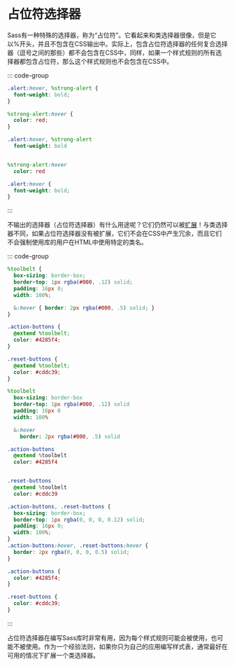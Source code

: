 # 占位符选择器

Sass有一种特殊的选择器，称为“占位符”。它看起来和类选择器很像，但是它以%开头，并且不包含在CSS输出中。实际上，包含占位符选择器的任何复合选择器（逗号之间的那些）都不会包含在CSS中，同样，如果一个样式规则的所有选择器都包含占位符，那么这个样式规则也不会包含在CSS中。

::: code-group
``` scss [scss]
.alert:hover, %strong-alert {
  font-weight: bold;
}

%strong-alert:hover {
  color: red;
}
```
``` sass [sass]
.alert:hover, %strong-alert
  font-weight: bold


%strong-alert:hover 
  color: red
```
``` css [css]
.alert:hover {
  font-weight: bold;
}
```
:::

不输出的选择器（占位符选择器）有什么用途呢？它们仍然可以被[扩展](../at-rules/extend)！与类选择器不同，如果占位符选择器没有被扩展，它们不会在CSS中产生冗余，而且它们不会强制使用库的用户在HTML中使用特定的类名。

::: code-group
``` scss [scss]
%toolbelt {
  box-sizing: border-box;
  border-top: 1px rgba(#000, .12) solid;
  padding: 16px 0;
  width: 100%;

  &:hover { border: 2px rgba(#000, .5) solid; }
}

.action-buttons {
  @extend %toolbelt;
  color: #4285f4;
}

.reset-buttons {
  @extend %toolbelt;
  color: #cddc39;
}
```
``` sass [sass]
%toolbelt
  box-sizing: border-box
  border-top: 1px rgba(#000, .12) solid
  padding: 16px 0
  width: 100%

  &:hover
    border: 2px rgba(#000, .5) solid

.action-buttons
  @extend %toolbelt
  color: #4285f4


.reset-buttons
  @extend %toolbelt
  color: #cddc39
```
``` css [css]
.action-buttons, .reset-buttons {
  box-sizing: border-box;
  border-top: 1px rgba(0, 0, 0, 0.12) solid;
  padding: 16px 0;
  width: 100%;
}
.action-buttons:hover, .reset-buttons:hover {
  border: 2px rgba(0, 0, 0, 0.5) solid;
}

.action-buttons {
  color: #4285f4;
}

.reset-buttons {
  color: #cddc39;
}
```
:::


占位符选择器在编写Sass库时非常有用，因为每个样式规则可能会被使用，也可能不被使用。作为一个经验法则，如果你只为自己的应用编写样式表，通常最好在可用的情况下扩展一个类选择器。